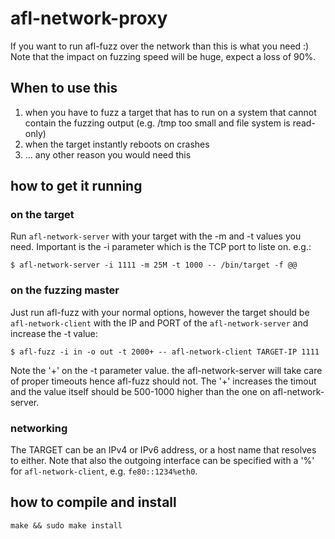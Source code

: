# afl-network-proxy

If you want to run afl-fuzz over the network than this is what you need :)
Note that the impact on fuzzing speed will be huge, expect a loss of 90%.

## When to use this

1. when you have to fuzz a target that has to run on a system that cannot
   contain the fuzzing output (e.g. /tmp too small and file system is read-only)
2. when the target instantly reboots on crashes
3. ... any other reason you would need this

## how to get it running

### on the target

Run `afl-network-server` with your target with the -m and -t values you need.
Important is the -i parameter which is the TCP port to liste on.
e.g.:
```
$ afl-network-server -i 1111 -m 25M -t 1000 -- /bin/target -f @@
```
### on the fuzzing master

Just run afl-fuzz with your normal options, however the target should be
`afl-network-client` with the IP and PORT of the `afl-network-server` and
increase the -t value:
```
$ afl-fuzz -i in -o out -t 2000+ -- afl-network-client TARGET-IP 1111
```
Note the '+' on the -t parameter value. the afl-network-server will take
care of proper timeouts hence afl-fuzz should not. The '+' increases the timout
and the value itself should be 500-1000 higher than the one on 
afl-network-server.

### networking

The TARGET can be an IPv4 or IPv6 address, or a host name that resolves to
either. Note that also the outgoing interface can be specified with a '%' for
`afl-network-client`, e.g. `fe80::1234%eth0`.

## how to compile and install

`make && sudo make install`
